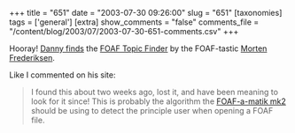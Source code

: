 +++
title = "651"
date = "2003-07-30 09:26:00"
slug = "651"
[taxonomies]
tags = ['general']
[extra]
show_comments = "false"
comments_file = "/content/blog/2003/07/2003-07-30-651-comments.csv"
+++

Hooray! [Danny finds](http://dannyayers.com/archives/001638.html) the [FOAF Topic Finder](http://xml.mfd-consult.dk/foaf/IFP/) by the FOAF-tastic [Morten Frederiksen](http://www.wasab.dk/morten/).

Like I commented on his site:

> I found this about two weeks ago, lost it, and have been meaning to look for it since! This is probably the algorithm the [FOAF-a-matik mk2](http://www.ldodds.com/wordtin/Wiki.jsp?page=FOAFaMaticMark2) should be using to detect the principle user when opening a FOAF file.
